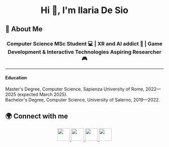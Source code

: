 # <h1 align="center">Hi 👋, I'm Ilaria De Sio</h1>

## 🚀 About Me

<h3 align="center">
  Computer Science MSc Student 💻 | XR and AI addict 🧠 | Game Development & Interactive Technologies Aspiring Researcher 🎮  
</h3>

---

#### Education

Master's Degree, Computer Science, Sapienza University of Rome, 2022—2025 (expected March 2025).\
Bachelor's Degree, Computer Science, University of Salerno, 2019—2022.

## 🌍 Connect with me

<p align="center">
  <a href="https://www.linkedin.com/in/ilaria-de-sio/" target="blank">
    <img src="https://skillicons.dev/icons?i=linkedin" width="40"/>
  </a>
  <a href="https://instagram.com/ilariadesio_" target="blank">
    <img src="https://skillicons.dev/icons?i=instagram" width="40"/>
  </a>
  <a href="https://discord.gg/790478358814261272" target="blank">
    <img src="https://skillicons.dev/icons?i=discord" width="40"/>
  </a>
  <a href="mailto:desio.2064970@studenti.uniroma1.it" target="blank">
    <img src="https://skillicons.dev/icons?i=gmail" width="40"/>
  </a>
</p>

